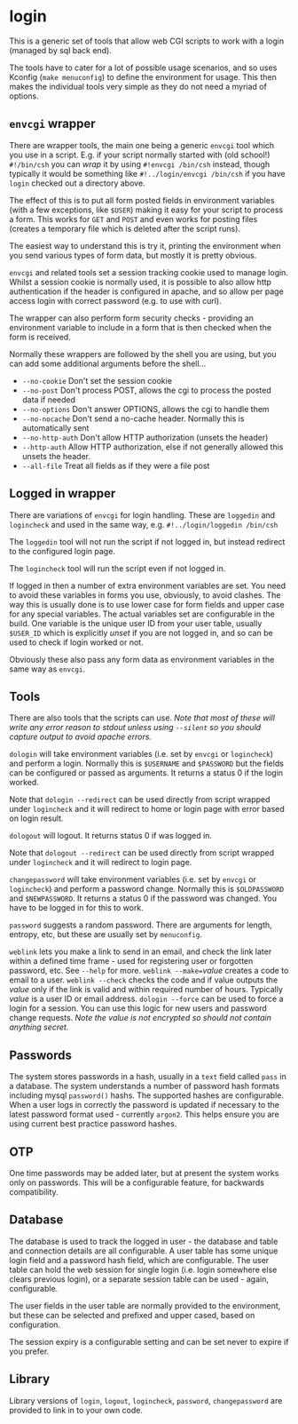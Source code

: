 # login

This is a generic set of tools that allow web CGI scripts to work with a login (managed by sql back end).

The tools have to cater for a lot of possible usage scenarios, and so uses Kconfig (`make menuconfig`) to define the environment for usage. This then makes the individual tools very simple as they do not need a myriad of options.

## `envcgi` wrapper

There are wrapper tools, the main one being a generic `envcgi` tool which you use in a script. E.g. if your script normally started with (old school!) `#!/bin/csh` you can *wrap* it by using `#!envcgi /bin/csh` instead, though typically it would be something like `#!../login/envcgi /bin/csh` if you have `login` checked out a directory above.

The effect of this is to put all form posted fields in environment variables (with a few exceptions, like `$USER`) making it easy for your script to process a form. This works for `GET` and `POST` and even works for posting files (creates a temporary file which is deleted after the script runs).

The easiest way to understand this is try it, printing the environment when you send various types of form data, but mostly it is pretty obvious.

`envcgi` and related tools set a session tracking cookie used to manage login. Whilst a session cookie is normally used, it is possible to also allow http authentication if the header is configured in apache, and so allow per page access login with correct password (e.g. to use with curl).

The wrapper can also perform form security checks - providing an environment variable to include in a form that is then checked when the form is received.

Normally these wrappers are followed by the shell you are using, but you can add some additional arguments before the shell...

- `--no-cookie`	Don't set the session cookie
- `--no-post`	Don't process POST, allows the cgi to process the posted data if needed
- `--no-options`	Don't answer OPTIONS, allows the cgi to handle them
- `--no-nocache`	Don't send a no-cache header. Normally this is automatically sent
- `--no-http-auth` Don't allow HTTP authorization (unsets the header)
- `--http-auth` Allow HTTP authorization, else if not generally allowed this unsets the header.
- `--all-file`	Treat all fields as if they were a file post

## Logged in wrapper

There are variations of `envcgi` for login handling. These are `loggedin` and `logincheck` and used in the same way, e.g. `#!../login/loggedin /bin/csh`

The `loggedin` tool will not run the script if not logged in, but instead redirect to the configured login page.

The `logincheck` tool will run the script even if not logged in.

If logged in then a number of extra environment variables are set. You need to avoid these variables in forms you use, obviously, to avoid clashes. The way this is usually done is to use lower case for form fields and upper case for any special variables. The actual variables set are configurable in the build. One variable is the unique user ID from your user table, usually `$USER_ID` which is explicitly *unset* if you are not logged in, and so can be used to check if login worked or not.

Obviously these also pass any form data as environment variables in the same way as `envcgi`.

## Tools

There are also tools that the scripts can use. *Note that most of these will write any error reason to stdout unless using `--silent` so you should capture output to avoid apache errors.*

`dologin` will take environment variables (i.e. set by `envcgi` or `logincheck`) and perform a login. Normally this is `$USERNAME` and `$PASSWORD` but the fields can be configured or passed as arguments. It returns a status 0 if the login worked.

Note that `dologin --redirect` can be used directly from script wrapped under `logincheck` and it will redirect to home or login page with error based on login result.

`dologout` will logout. It returns status 0 if was logged in.

Note that `dologout --redirect` can be used directly from script wrapped under `logincheck` and it will redirect to login page.

`changepassword` will take environment variables (i.e. set by `envcgi` or `logincheck`) and perform a password change. Normally this is `$OLDPASSWORD` and `$NEWPASSWORD`. It returns a status 0 if the password was changed. You have to be logged in for this to work.

`password` suggests a random password. There are arguments for length, entropy, etc, but these are usually set by `menuconfig`.

`weblink` lets you make a link to send in an email, and check the link later within a defined time frame - used for registering user or forgotten password, etc. See `--help` for more. `weblink --make=`*value* creates a code to email to a user. `weblink --check` checks the code and if value outputs the *value* only if the link is valid and within required number of hours. Typically *value* is a user ID or email address. `dologin --force` can be used to force a login for a session. You can use this logic for new users and password change requests. *Note the value is not encrypted so should not contain anything secret.*

## Passwords

The system stores passwords in a hash, usually in a `text` field called `pass` in a database. The system understands a number of password hash formats including mysql `password()` hashs. The supported hashes are configurable. When a user logs in correctly the password is updated if necessary to the latest password format used - currently `argon2`. This helps ensure you are using current best practice password hashes.

## OTP

One time passwords may be added later, but at present the system works only on passwords. This will be a configurable feature, for backwards compatibility.

## Database

The database is used to track the logged in user - the database and table and connection details are all configurable. A user table has some unique login field and a password hash field, which are configurable. The user table can hold the web session for single login (i.e. login somewhere else clears previous login), or a separate session table can be used - again, configurable.

The user fields in the user table are normally provided to the environment, but these can be selected and prefixed and upper cased, based on configuration.

The session expiry is a configurable setting and can be set never to expire if you prefer.

## Library

Library versions of `login`, `logout`, `logincheck`, `password`, `changepassword` are provided to link in to your own code.
